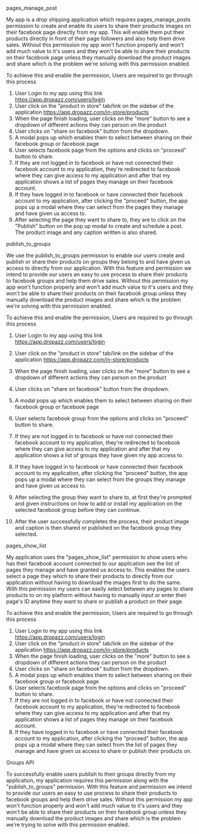 pages_manage_post

My app is a drop shipping application which requires pages_manage_posts permission to create and enable its users to share their products images on their facebook page directly from my app. This will enable them put their products directly in front of their page followers and also help them drive sales. Without this permission my app won't function properly and won't add much value to it's users and they won't be able to share their products on their facebook page unless they manually download the product images and share which is the problem we're solving with this permission enabled.

To achieve this and enable the permission, Users are required to go through this process

1. User Login to my app using this link https://app.dropazz.com/users/login
2. User click on the "product in store" tab/link on the sidebar of the application https://app.dropazz.com/in-store/products
3. When the page finish loading, user clicks on the "more" button to see a dropdown of different actions they can person on the product
4. User clicks on "share on facebook" button from the dropdown.
5. A modal pops up which enables them to select between sharing on their facebook group or facebook page
6. User selects facebook page from the options and clicks on "proceed" button to share.
7. If they are not logged in to facebook or have not connected their facebook account to my application, they're redirected to facebook where they can give access to my application and after that my application shows a list of pages they manage on their facebook account. 
8. If they have logged in to facebook or have connected their facebook account to my application, after clicking the "proceed" button, the app pops up a modal where they can select from the pages they manage and have given us access to.
9. After selecting the page they want to share to, they are to click on the "Publish" button on the pop up modal to create and schedule a post. The product image and any caption written is also shared.


publish_to_groups

We use the publish_to_groups permission to enable our users create and publish or share their products on groups they belong to and have given us access to directly from our application. With this feature and permission we intend to provide our users an easy to use process to share their products to facebook groups and help them drive sales. Without this permission my app won't function properly and won't add much value to it's users and they won't be able to share their products on their facebook group unless they manually download the product images and share which is the problem we're solving with this permission enabled.

To achieve this and enable the permission, Users are required to go through this process

1. User Login to my app using this link https://app.dropazz.com/users/login
2. User click on the "product in store" tab/link on the sidebar of the application https://app.dropazz.com/in-store/products

3. When the page finish loading, user clicks on the "more" button to see a dropdown of different actions they can person on the product
4. User clicks on "share on facebook" button from the dropdown.
5. A modal pops up which enables them to select between sharing on their facebook group or facebook page
6. User selects facebook group from the options and clicks on "proceed" button to share.
7. If they are not logged in to facebook or have not connected their facebook account to my application, they're redirected to facebook where they can give access to my application and after that my application shows a list of groups they have given my app access to. 

8. If they have logged in to facebook or have connected their facebook account to my application, after clicking the "proceed" button, the app pops up a modal where they can select from the groups they manage and have given us access to.

9. After selecting the group they want to share to, at first they're prompted and given instructions on how to add or install my application on the selected facebook group before they can continue.

10. After the user successfully completes the process, their product image and caption is then shared or published on the facebook group they selected.


pages_show_list

My application uses the "pages_show_list" permission to show users who has their facebook account connected to our application see the list of pages they manage and have granted us access to. This enables the users select a page they which to share their products to directly from our application without having to download the images first to do the same. With this permission my users can easily select between any pages to share products to on my platform without having to manually input or enter their page's ID anytime they want to share or publish a product on their page. 

To achieve this and enable the permission, Users are required to go through this process

1. User Login to my app using this link https://app.dropazz.com/users/login
2. User click on the "product in store" tab/link on the sidebar of the application https://app.dropazz.com/in-store/products
3. When the page finish loading, user clicks on the "more" button to see a dropdown of different actions they can person on the product
4. User clicks on "share on facebook" button from the dropdown.
5. A modal pops up which enables them to select between sharing on their facebook group or facebook page
6. User selects facebook page from the options and clicks on "proceed" button to share.
7. If they are not logged in to facebook or have not connected their facebook account to my application, they're redirected to facebook where they can give access to my application and after that my application shows a list of pages they manage on their facebook account. 
8. If they have logged in to facebook or have connected their facebook account to my application, after clicking the "proceed" button, the app pops up a modal where they can select from the list of pages they manage and have given us access to share or publish their products on.


Groups API

To successfully enable users publish to their groups directly from my application, my application requires this permission along with the "publish_to_groups" permission. With this feature and permission we intend to provide our users an easy to use process to share their products to facebook groups and help them drive sales. Without this permission my app won't function properly and won't add much value to it's users and they won't be able to share their products on their facebook group unless they manually download the product images and share which is the problem we're trying to solve with this permission enabled.
